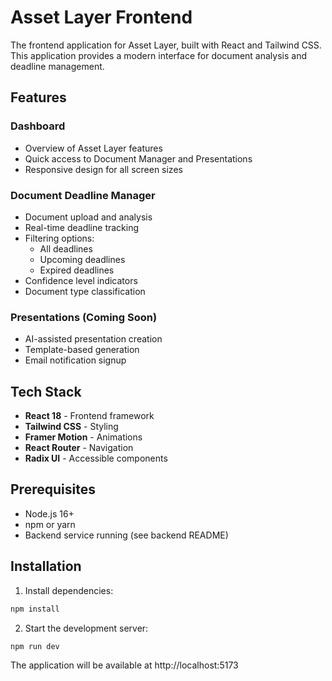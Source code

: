 # Asset Layer Frontend

The frontend application for Asset Layer, built with React and Tailwind CSS. This application provides a modern interface for document analysis and deadline management.

## Features

### Dashboard
- Overview of Asset Layer features
- Quick access to Document Manager and Presentations
- Responsive design for all screen sizes

### Document Deadline Manager
- Document upload and analysis
- Real-time deadline tracking
- Filtering options:
  - All deadlines
  - Upcoming deadlines
  - Expired deadlines
- Confidence level indicators
- Document type classification

### Presentations (Coming Soon)
- AI-assisted presentation creation
- Template-based generation
- Email notification signup

## Tech Stack

- **React 18** - Frontend framework
- **Tailwind CSS** - Styling
- **Framer Motion** - Animations
- **React Router** - Navigation
- **Radix UI** - Accessible components

## Prerequisites

- Node.js 16+
- npm or yarn
- Backend service running (see backend README)

## Installation

1. Install dependencies:
```bash
npm install
```

2. Start the development server:
```bash
npm run dev
```

The application will be available at http://localhost:5173